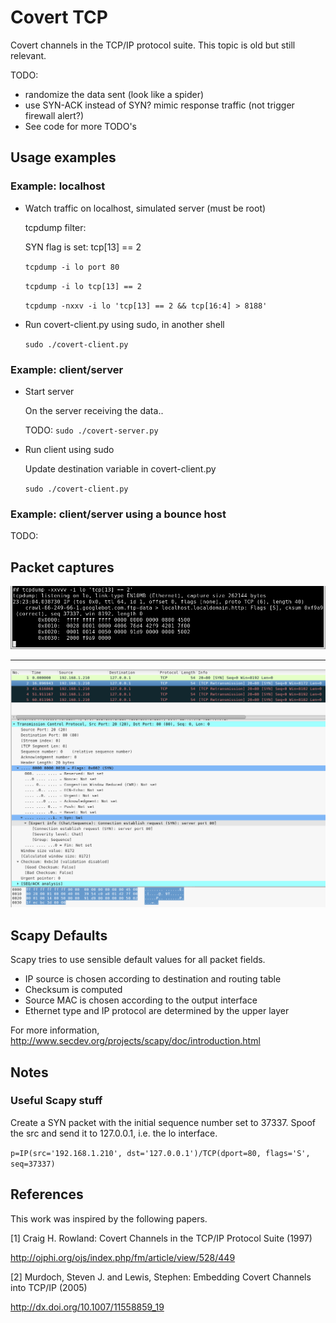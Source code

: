 # Covert TCP

Covert channels in the TCP/IP protocol suite. This topic is old but still relevant.

TODO:
- randomize the data sent (look like a spider)
- use SYN-ACK instead of SYN? mimic response traffic (not trigger firewall alert?)
- See code for more TODO's


## Usage examples


### Example: localhost ###

- Watch traffic on localhost, simulated server (must be root)

    tcpdump filter:
    
    SYN flag is set: tcp[13] == 2
    
    ```tcpdump -i lo port 80```
    
    ```tcpdump -i lo tcp[13] == 2```
    
    ```tcpdump -nxxv -i lo 'tcp[13] == 2 && tcp[16:4] > 8188'```
    

- Run covert-client.py using sudo, in another shell

    ```sudo ./covert-client.py```

### Example: client/server ###

- Start server

    On the server receiving the data..
    
    TODO: ```sudo ./covert-server.py```

- Run client using sudo

    Update destination variable in covert-client.py
    
    ```sudo ./covert-client.py```

### Example: client/server using a bounce host ###

TODO:
    

## Packet captures

![localhost example](images/example-single.png)

---

![localhost example](images/example-localhost.png)


## Scapy Defaults

Scapy tries to use sensible default values for all packet fields.

- IP source is chosen according to destination and routing table
- Checksum is computed
- Source MAC is chosen according to the output interface
- Ethernet type and IP protocol are determined by the upper layer


For more information, http://www.secdev.org/projects/scapy/doc/introduction.html

## Notes

### Useful Scapy stuff ###

Create a SYN packet with the initial sequence number set to 37337. Spoof the src
and send it to 127.0.0.1, i.e. the lo interface.

```p=IP(src='192.168.1.210', dst='127.0.0.1')/TCP(dport=80, flags='S', seq=37337)```



## References

This work was inspired by the following papers.

[1] Craig H. Rowland: Covert Channels in the TCP/IP Protocol Suite (1997)
 
  http://ojphi.org/ojs/index.php/fm/article/view/528/449

[2] Murdoch, Steven J. and Lewis, Stephen: Embedding Covert Channels into TCP/IP (2005)

  http://dx.doi.org/10.1007/11558859_19
  
